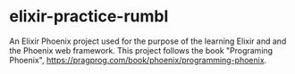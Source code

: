 # elixir-practice-rumbl
An Elixir Phoenix project used for the purpose of the learning Elixir and and the Phoenix web framework. This project follows the book "Programing Phoenix", https://pragprog.com/book/phoenix/programming-phoenix.
